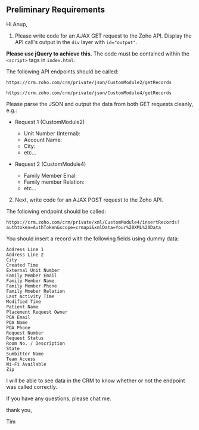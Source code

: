 ## Preliminary Requirements

Hi Anup,

1. Please write code for an AJAX GET request to the Zoho API.
Display the API call's output in the `div` layer with `id="output"`.

  **Please use jQuery to achieve this.** The code must be contained within
the `<script>` tags in `index.html`.

  The following API endpoints should be called:
  
  `https://crm.zoho.com/crm/private/json/CustomModule2/getRecords`
  
  `https://crm.zoho.com/crm/private/json/CustomModule4/getRecords`

  Please parse the JSON and output the data from both GET requests
cleanly, e.g.:

  * Request 1 (CustomModule2)
    * Unit Number (Internal): <unit number>
    * Account Name: <account>
    * City: <city>
    * etc...

  * Request 2 (CustomModule4)
    * Family Member Emal: <email>
    * Family member Relation: <relation>
    * etc...

2. Next, write code for an AJAX POST request to the Zoho API.

  The following endpoint should be called:
  
  `https://crm.zoho.com/crm/private/xml/CustomModule4/insertRecords?authtoken=AuthToken&scope=crmapi&xmlData=Your%20XML%20Data`

  You should insert a record with the following fields using dummy data:
```
Address Line 1
Address Line 2
City
Created Time
External Unit Number
Family Member Email
Family Member Name
Family Member Phone
Family Mmeber Relation
Last Activity Time
Modified Time
Patient Name
Placement Request Owner
POA Email
POA Name
POA Phone
Request Number
Request Status
Room No. / Description
State
Sumbitter Name
Team Access
Wi-Fi Available
Zip
```

  I will be able to see data in the CRM to know whether or not the endpoint
was called correctly.

If you have any questions, please chat me.

thank you,

Tim
